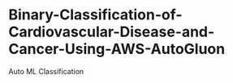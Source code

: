 # Binary-Classification-of-Cardiovascular-Disease-and-Cancer-Using-AWS-AutoGluon
Auto ML Classification
